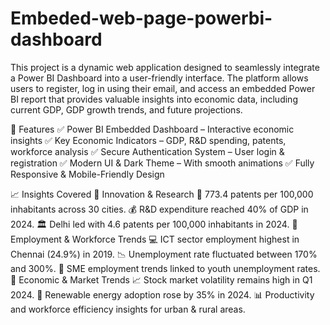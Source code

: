 # Embeded-web-page-powerbi-dashboard
This project is a dynamic web application designed to seamlessly integrate a Power BI Dashboard into a user-friendly interface. The platform allows users to register, log in using their email, and access an embedded Power BI report that provides valuable insights into economic data, including current GDP, GDP growth trends, and future projections.


🌟 Features
✅ Power BI Embedded Dashboard – Interactive economic insights
✅ Key Economic Indicators – GDP, R&D spending, patents, workforce analysis
✅ Secure Authentication System – User login & registration
✅ Modern UI & Dark Theme – With smooth animations
✅ Fully Responsive & Mobile-Friendly Design

📈 Insights Covered
🔹 Innovation & Research
📌 773.4 patents per 100,000 inhabitants across 30 cities.
💰 R&D expenditure reached 40% of GDP in 2024.
🏛️ Delhi led with 4.6 patents per 100,000 inhabitants in 2024.
🔹 Employment & Workforce Trends
💻 ICT sector employment highest in Chennai (24.9%) in 2019.
📉 Unemployment rate fluctuated between 170% and 300%.
🏢 SME employment trends linked to youth unemployment rates.
🔹 Economic & Market Trends
📈 Stock market volatility remains high in Q1 2024.
🔋 Renewable energy adoption rose by 35% in 2024.
📊 Productivity and workforce efficiency insights for urban & rural areas.


